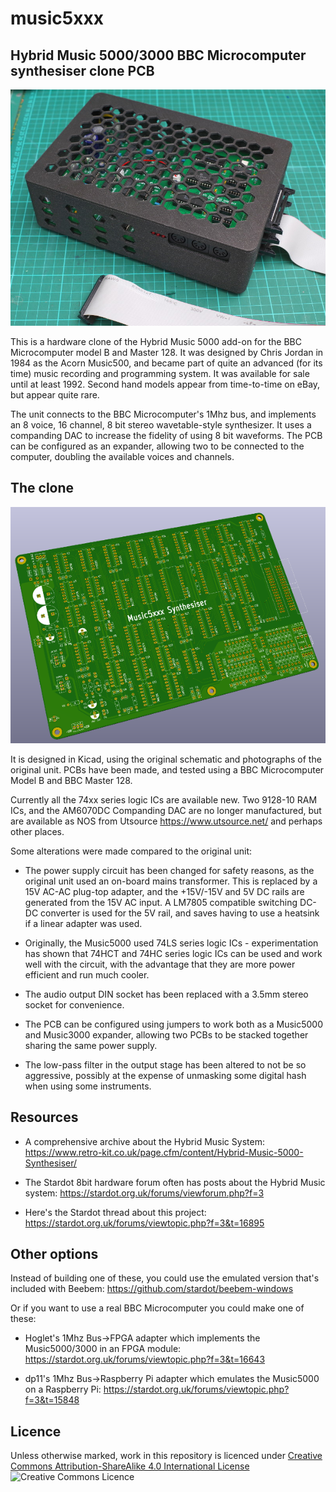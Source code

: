 # music5xxx
## Hybrid Music 5000/3000 BBC Microcomputer synthesiser clone PCB 

![music5xxx PCB render](https://github.com/jlbeebprojects/music5xxx/raw/master/images/m5xxx-box.jpg)

This is a hardware clone of the Hybrid Music 5000 add-on for the BBC Microcomputer model B and Master 128. It was designed by Chris Jordan in 1984 as the Acorn Music500, and became part of quite an advanced (for its time) music recording and programming system. It was available for sale until at least 1992. Second hand models appear from time-to-time on eBay, but appear quite rare.

The unit connects to the BBC Microcomputer's 1Mhz bus, and implements an 8 voice, 16 channel, 8 bit stereo wavetable-style synthesizer. It uses a companding DAC to increase the fidelity of using 8 bit waveforms. The PCB can be configured as an expander, allowing two to be connected to the computer, doubling the available voices and channels.

## The clone

![music5xxx PCB render](https://github.com/jlbeebprojects/music5xxx/raw/master/images/music5xxx.png)

It is designed in Kicad, using the original schematic and photographs of the original unit. PCBs have been made, and tested using a BBC Microcomputer Model B and BBC Master 128.

Currently all the 74xx series logic ICs are available new. Two 9128-10 RAM ICs, and the AM6070DC Companding DAC are no longer manufactured, but are available as NOS from Utsource https://www.utsource.net/ and perhaps other places.

Some alterations were made compared to the original unit:

* The power supply circuit has been changed for safety reasons, as the original unit used an on-board mains transformer. This is replaced by a 15V AC-AC plug-top adapter, and the +15V/-15V and 5V DC rails are generated from the 15V AC input. A LM7805 compatible switching DC-DC converter is used for the 5V rail, and saves having to use a heatsink if a linear adapter was used.

* Originally, the Music5000 used 74LS series logic ICs - experimentation has shown that 74HCT and 74HC series logic ICs can be used and work well with the circuit, with the advantage that they are more power efficient and run much cooler.

* The audio output DIN socket has been replaced with a 3.5mm stereo socket for convenience.

* The PCB can be configured using jumpers to work both as a Music5000 and Music3000 expander, allowing two PCBs to be stacked together sharing the same power supply.

* The low-pass filter in the output stage has been altered to not be so aggressive, possibly at the expense of unmasking some digital hash when using some instruments.

## Resources

* A comprehensive archive about the Hybrid Music System: https://www.retro-kit.co.uk/page.cfm/content/Hybrid-Music-5000-Synthesiser/

* The Stardot 8bit hardware forum often has posts about the Hybrid Music system: https://stardot.org.uk/forums/viewforum.php?f=3

* Here's the Stardot thread about this project: https://stardot.org.uk/forums/viewtopic.php?f=3&t=16895

## Other options

Instead of building one of these, you could use the emulated version that's included with Beebem: https://github.com/stardot/beebem-windows

Or if you want to use a real BBC Microcomputer you could make one of these:

* Hoglet's 1Mhz Bus->FPGA adapter which implements the Music5000/3000 in an FPGA module: https://stardot.org.uk/forums/viewtopic.php?f=3&t=16643

* dp11's 1Mhz Bus->Raspberry Pi adapter which emulates the Music5000 on a Raspberry Pi: https://stardot.org.uk/forums/viewtopic.php?f=3&t=15848

## Licence

Unless otherwise marked, work in this repository is licenced under [Creative Commons Attribution-ShareAlike 4.0 International License](http://creativecommons.org/licenses/by-sa/4.0/)  ![Creative Commons Licence](https://i.creativecommons.org/l/by-sa/4.0/88x31.png)

